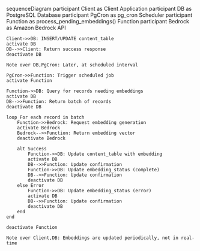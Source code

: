 sequenceDiagram
    participant Client as Client Application
    participant DB as PostgreSQL Database
    participant PgCron as pg_cron Scheduler
    participant Function as process_pending_embeddings() Function
    participant Bedrock as Amazon Bedrock API
    
    Client->>DB: INSERT/UPDATE content_table
    activate DB
    DB-->>Client: Return success response
    deactivate DB
    
    Note over DB,PgCron: Later, at scheduled interval
    
    PgCron->>Function: Trigger scheduled job
    activate Function
    
    Function->>DB: Query for records needing embeddings
    activate DB
    DB-->>Function: Return batch of records
    deactivate DB
    
    loop For each record in batch
        Function->>Bedrock: Request embedding generation
        activate Bedrock
        Bedrock-->>Function: Return embedding vector
        deactivate Bedrock
        
        alt Success
            Function->>DB: Update content_table with embedding
            activate DB
            DB-->>Function: Update confirmation
            Function->>DB: Update embedding_status (complete)
            DB-->>Function: Update confirmation
            deactivate DB
        else Error
            Function->>DB: Update embedding_status (error)
            activate DB
            DB-->>Function: Update confirmation
            deactivate DB
        end
    end
    
    deactivate Function
    
    Note over Client,DB: Embeddings are updated periodically, not in real-time